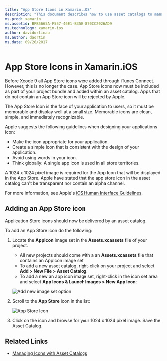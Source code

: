 ```yaml
---
title: "App Store Icons in Xamarin.iOS"
description: "This document describes how to use asset catalogs to manage an App Store icon for a Xamarin.iOS application. Previously, App Store icons were managed with iTunes Connect."
ms.prod: xamarin
ms.assetid: BFB5665A-F557-46E1-B35E-870CC2026AD9
ms.technology: xamarin-ios
author: davidortinau
ms.author: daortin
ms.date: 09/26/2017
---
```


# App Store Icons in Xamarin.iOS

Before Xcode 9 all App Store icons were added through iTunes Connect. However, this is no longer the case. App Store icons now must be included as part of your project bundle and added within an asset catalog. Apps that do not contain an App Store icon will be rejected by Apple.

The App Store Icon is the face of your application to users, so it must be memorable and display well at a small size. Memorable icons are clean, simple, and immediately recognizable.

Apple suggests the following guidelines when designing your applications icon:

- Make the icon appropriate for your application.
- Create a simple icon that is consistent with the design of your application.
- Avoid using words in your icon.
- Think globally: A single app icon is used in all store territories.

A 1024 x 1024 pixel image is required for the App Icon that will be displayed in the App Store.  Apple have stated that the app store icon in the asset catalog can't be transparent nor contain an alpha channel.

For more information, see Apple's [iOS Human Interface Guidelines](https://developer.apple.com/ios/human-interface-guidelines/icons-and-images/image-size-and-resolution/).

## Adding an App Store icon

Application Store icons should now be delivered by an asset catalog. 

To add an App Store icon do the following:

1. Locate the **AppIcon** image set in the **Assets.xcassets** file of your project. 
    - All new projects should come with a an **Assets.xcassets** file that contains an AppIcon image set.
    - To add a new asset catalog, right-click on your project and select **Add > New File > Asset Catalog**.
    - To add a new an app icon image set, right-click in the icon set area and select **App Icons & Launch Images > New App Icon**:

    ![Add new image set option](app-store-icon-images/image1.png)

2. Scroll to the **App Store** icon in the list:

    ![App Store Icon](app-store-icon-images/image2.png)

3. Click on the icon and browse for your 1024 x 1024 pixel image. Save the Asset Catalog.

## Related Links

- [Managing Icons with Asset Catalogs](~/ios/app-fundamentals/images-icons/app-icons.md#managing)
